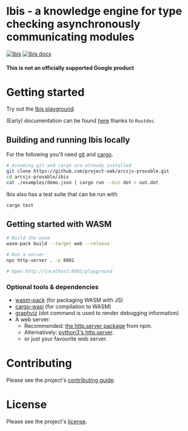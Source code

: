 # Ibis - a knowledge engine for type checking asynchronously communicating modules

[![Ibis](https://github.com/project-oak/arcsjs-provable/actions/workflows/ibis.yml/badge.svg)](https://github.com/project-oak/arcsjs-provable/actions/workflows/ibis.yml)
[![Ibis docs](https://img.shields.io/badge/rustdoc-docs-green)](https://project-oak.github.io/arcsjs-provable/ibis/docs/ibis/)

#### This is not an officially supported Google product

# Getting started

Try out the [Ibis playground](https://project-oak.github.io/arcsjs-provable/ibis/playground).

(Early) documentation can be found [here](https://project-oak.github.io/arcsjs-provable/ibis/docs/ibis/) thanks to `Rustdoc`.

## Building and running Ibis locally

For the following you'll need [git]() and [cargo](https://rustup.rs).
```bash
# Assuming git and cargo are already installed
git clone https://github.com/project-oak/arcsjs-provable.git
cd arcsjs-provable/ibis
cat ./examples/demo.json | cargo run --bin dot > out.dot
```

Ibis also has a test suite that can be run with

```bash
cargo test
```

## Getting started with WASM

```bash
# Build the wasm
wasm-pack build --target web --release

# Run a server
npx http-server . -p 8001

# Open http://localhost:8001/playground
```

### Optional tools & dependencies
- [wasm-pack](https://github.com/rustwasm/wasm-pack) (for packaging WASM with JS)
- [cargo-wasi](https://bytecodealliance.github.io/cargo-wasi/install.html) (for compilation to WASM)
- [graphviz](https://graphviz.org/download/) (dot command is used to render debugging information)
- A web server:
  - Recommended: [the http.server package](https://www.npmjs.com/package/http-server) from npm.
  - Alternatively: [python3's http.server](https://docs.python.org/3/using/unix.html#getting-and-installing-the-latest-version-of-python).
  - or just your favourite web server.

# Contributing

Please see the project's [contributing guide](../contributing.md).

# License

Please see the project's [license](../LICENSE).

